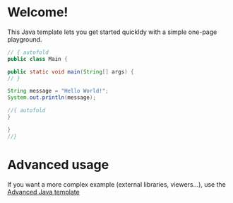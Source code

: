 # Welcome!

This Java template lets you get started quickldy with a simple one-page playground.

```java runnable
// { autofold
public class Main {

public static void main(String[] args) {
// }

String message = "Hello World!";
System.out.println(message);

//{ autofold
}

}
//}
```

# Advanced usage

If you want a more complex example (external libraries, viewers...), use the [Advanced Java template](https://tech.io/select-repo/385)
